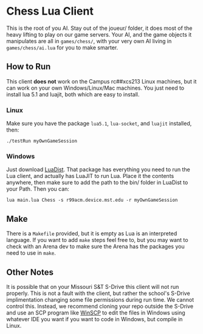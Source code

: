# Chess Lua Client

This is the root of you AI. Stay out of the joueur/ folder, it does most of the heavy lifting to play on our game servers. Your AI, and the game objects it manipulates are all in `games/chess/`, with your very own AI living in `games/chess/ai.lua` for you to make smarter.

## How to Run

This client **does not** work on the Campus rc##xcs213 Linux machines, but it can work on your own Windows/Linux/Mac machines. You just need to install lua 5.1 and luajit, both which are easy to install.

### Linux

Make sure you have the package `lua5.1`, `lua-socket`, and `luajit` installed, then:

```
./testRun myOwnGameSession
```

### Windows

Just download [LuaDist](http://luadist.org/). That package has everything you need to run the Lua client, and actually has LuaJIT to run Lua. Place it the contents anywhere, then make sure to add the path to the bin/ folder in LuaDist to your Path. Then you can:

```
lua main.lua Chess -s r99acm.device.mst.edu -r myOwnGameSession
```

## Make

There is a `Makefile` provided, but it is empty as Lua is an interpreted language. If you want to add `make` steps feel free to, but you may want to check with an Arena dev to make sure the Arena has the packages you need to use in `make`.

## Other Notes

It is possible that on your Missouri S&T S-Drive this client will not run properly. This is not a fault with the client, but rather the school's S-Drive implimentation changing some file permissions during run time. We cannot control this. Instead, we recommend cloning your repo outside the S-Drive and use an SCP program like [WinSCP](https://winscp.net/eng/download.php) to edit the files in Windows using whatever IDE you want if you want to code in Windows, but compile in Linux.
